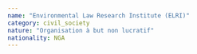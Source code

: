 ```yaml
---
name: "Environmental Law Research Institute (ELRI)"
category: civil_society
nature: "Organisation à but non lucratif"
nationality: NGA
---
```

    